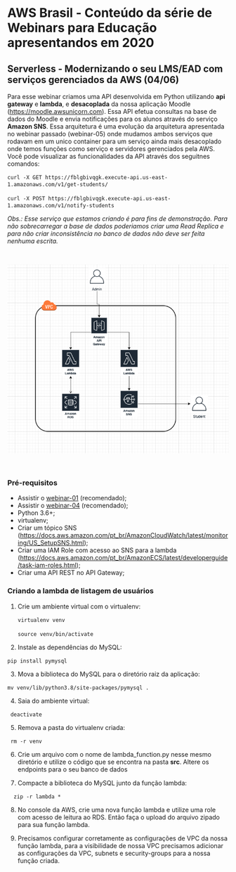 # AWS Brasil - Conteúdo da série de Webinars para Educação apresentandos em 2020

## Serverless - Modernizando o seu LMS/EAD com serviços gerenciados da AWS (04/06)

Para esse webinar criamos uma API desenvolvida em Python utilizando **api gateway** e **lambda**, e **desacoplada** da nossa aplicação Moodle (https://moodle.awsunicorn.com). Essa API efetua consultas na base de dados do Moodle e envia notificações para os alunos através do serviço **Amazon SNS**. Essa arquitetura é uma evolução da arquitetura apresentada no webinar passado (webinar-05) onde mudamos ambos serviços que rodavam em um unico container para um serviço ainda mais desacoplado onde temos funções como serviço e servidores gerenciados pela AWS. Você pode visualizar as funcionalidades da API através dos seguitnes comandos:

```
curl -X GET https://fblgbivqgk.execute-api.us-east-1.amazonaws.com/v1/get-students/

curl -X POST https://fblgbivqgk.execute-api.us-east-1.amazonaws.com/v1/notify-students
```

_Obs.: Esse serviço que estamos criando é para fins de demonstração. Para não sobrecarregar a base de dados poderiamos criar uma Read Replica e para não criar inconsistência no banco de dados não deve ser feita nenhuma escrita._


</br>
<p align="center"><img src="images/serverless-demo.png"/></p>
</br>


### Pré-requisitos

- Assistir o [webinar-01](../webinar-01/) (recomendado);
- Assistir o [webinar-04](../webinar-04/) (recomendado);
- Python 3.6+;
- virtualenv;
- Criar um tópico SNS (https://docs.aws.amazon.com/pt_br/AmazonCloudWatch/latest/monitoring/US_SetupSNS.html);
- Criar uma IAM Role com acesso ao SNS para a lambda (https://docs.aws.amazon.com/pt_br/AmazonECS/latest/developerguide/task-iam-roles.html);
- Criar uma API REST no API Gateway;



### Criando a lambda de listagem de usuários

1. Crie um ambiente virtual com o virtualenv:
   ```
   virtualenv venv

   source venv/bin/activate
   ```
 2. Instale as dependências do MySQL:
   ```
   pip install pymysql

   ```
 3. Mova a biblioteca do MySQL para o diretório raiz da aplicação:
   ```
   mv venv/lib/python3.8/site-packages/pymysql .

   ```
 4. Saia do ambiente virtual:
  ```
   deactivate
   ```
 5. Remova a pasta do virtualenv criada:
  ```
   rm -r venv
   ```
 6. Crie um arquivo com o nome de lambda_function.py nesse mesmo diretório e utilize o código que se encontra na pasta **src**. Altere os endpoints para o seu banco de dados
 
 7. Compacte a biblioteca do MySQL junto da função lambda:
 ```
   zip -r lambda *
   ```
 8. No console da AWS, crie uma nova função lambda e utilize uma role com acesso de leitura ao RDS. Então faça o upload do arquivo zipado para sua função lambda.
 
 9. Precisamos configurar corretamente as configurações de VPC da nossa função lambda, para a visibilidade de nossa VPC precisamos adicionar as configurações da VPC, subnets e security-groups para a nossa função criada.
 
 
